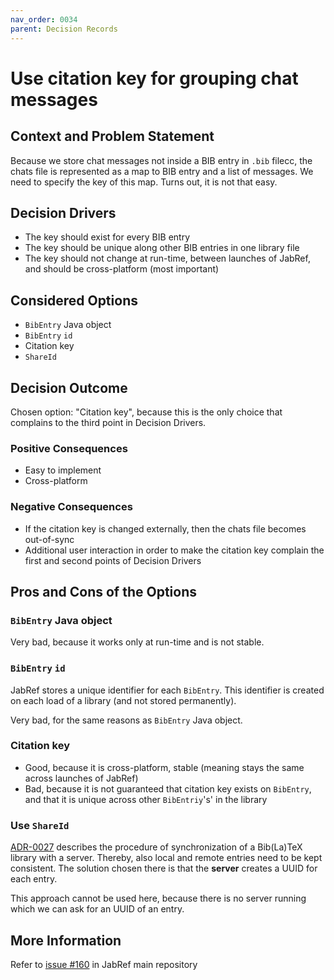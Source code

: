 ```yaml
---
nav_order: 0034
parent: Decision Records
---
```


# Use citation key for grouping chat messages

## Context and Problem Statement

Because we store chat messages not inside a BIB entry in `.bib` filecc, the chats file is represented as a map to
BIB entry and a list of messages. We need to specify the key of this map. Turns out, it is not that easy.

## Decision Drivers

* The key should exist for every BIB entry
* The key should be unique along other BIB entries in one library file
* The key should not change at run-time, between launches of JabRef, and should be cross-platform (most important)

## Considered Options

* `BibEntry` Java object
* `BibEntry` `id`
* Citation key
* `ShareId`

## Decision Outcome

Chosen option: "Citation key", because this is the only choice that complains to the third point in Decision Drivers.

### Positive Consequences

* Easy to implement
* Cross-platform

### Negative Consequences

* If the citation key is changed externally, then the chats file becomes out-of-sync
* Additional user interaction in order to make the citation key complain the first and second points of Decision Drivers

## Pros and Cons of the Options

### `BibEntry` Java object

Very bad, because it works only at run-time and is not stable.

### `BibEntry` `id`

JabRef stores a unique identifier for each `BibEntry`.
This identifier is created on each load of a library (and not stored permanently).

Very bad, for the same reasons as `BibEntry` Java object.

### Citation key

* Good, because it is cross-platform, stable (meaning stays the same across launches of JabRef)
* Bad, because it is not guaranteed that citation key exists on `BibEntry`, and that it is unique across other
`BibEntriy`'s' in the library

### Use `ShareId`

[ADR-0027](0027-synchronization.md) describes the procedure of synchronization of a Bib(La)TeX library with a server.
Thereby, also local and remote entries need to be kept consistent.
The solution chosen there is that the **server** creates a UUID for each entry.

This approach cannot be used here, because there is no server running which we can ask for an UUID of an entry.

## More Information

Refer to [issue #160](https://github.com/JabRef/jabref/issues/160) in JabRef main repository
